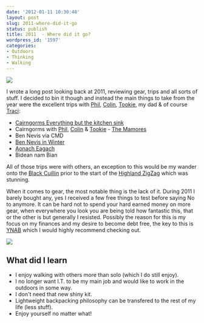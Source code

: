 ```yaml
---
date: '2012-01-11 10:30:40'
layout: post
slug: 2011-where-did-it-go
status: publish
title: 2011  - Where did it go?
wordpress_id: '1597'
categories:
- Outdoors
- Thinking
- Walking
---
```


![](http://www.stevenhorner.com/wp-content/uploads/2012/01/Mamores-July-2011-001.jpg) 

I wrote a long post looking back at 2011, reviewing gear, trips and all sorts of stuff. I decided to bin it though and instead the main things to take from the year were the excellent trips with [Phil](http://www.twitter.com/philoutdoors), [Colin](www.twitter.com/tramplite), [Tookie](http://www.twitter.com/tookiebunten), my dad & of course [Traci](http://www.twitter.com/traci_howarth): 

- [Cairngorms Everything but the kitchen sink](http://www.stevenhorner.com/?p=1540) 
- Cairngorms with [Phil](http://www.twitter.com/philoutdoors), [Colin](www.twitter.com/tramplite) & [Tookie](http://www.twitter.com/tookiebunten) - [The Mamores ](http://www.stevenhorner.com/?p=1476) 
- Ben Nevis via CMD 
- [Ben Nevis in Winter](http://www.stevenhorner.com/?p=1358) 
- [Aonach Eagach](http://www.stevenhorner.com/?p=1568) 
- Bidean nam Bian 

All of those trips were with others, an exception to this would be my wander onto the [Black Cuillin](http://www.stevenhorner.com/?p=1445) prior to the start of the [Highland ZigZag](http://www.stevenhorner.com/?p=1445) which was stunning. 

When it comes to gear, the most notable thing is the lack of it. During 2011 I barely bought any, yes I received a few free things to test before saying No to anymore. It can be hard not to spend your hard earned money on more gear, when everywhere you look you are being told how fantastic this, that or the other is but generally I resisted. Possibly the reason for this is my focus on my finances and my desire to become debt free, the key to this is [YNAB](http://www.youneedabudget.com/) which I would highly recommend checking out. 

![](http://www.stevenhorner.com/wp-content/uploads/2012/01/Mamores-July-2011-094.jpg) 

## What did I learn ## 

* I enjoy walking with others more than solo (which I do still enjoy). 
* I no longer want I.T. to be my main job and would like to work in the outdoors in some way. 
* I don't need that new shiny kit. 
* Lightweight backpacking philosophy can be transfered to the rest of my life (less stuff). 
* Enjoy yourself no matter what!

